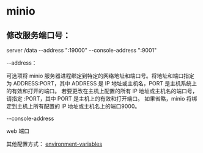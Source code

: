 # minio

## 修改服务端口号：
server /data --address ":19000" --console-address ":9001"

--address：

可选项将 minio 服务器进程绑定到特定的网络地址和端口号。将地址和端口指定为 ADDRESS:PORT，其中 ADDRESS 是 IP 地址或主机名，PORT 是主机系统上的有效和打开的端口。
若要更改在主机上配置的所有 IP 地址或主机名的端口号，请指定 :PORT，其中 PORT 是主机上的有效和打开端口。
如果省略，minio 将绑定到主机上所有配置的 IP 地址或主机名上的端口9000。

--console-address

web 端口

其他配置方式：
[environment-variables](https://min.io/docs/minio/linux/reference/minio-server/minio-server.html#environment-variables)
